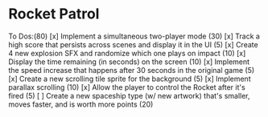 # Rocket Patrol

To Dos:(80)
[x] Implement a simultaneous two-player mode (30)
[x] Track a high score that persists across scenes and display it in the UI (5)
[x] Create 4 new explosion SFX and randomize which one plays on impact (10)
[x] Display the time remaining (in seconds) on the screen (10)
[x] Implement the speed increase that happens after 30 seconds in the original game (5)
[x] Create a new scrolling tile sprite for the background (5)
[x] Implement parallax scrolling (10)
[x] Allow the player to control the Rocket after it's fired (5)
[ ] Create a new spaceship type (w/ new artwork) that's smaller, moves faster, and is worth more points (20)

